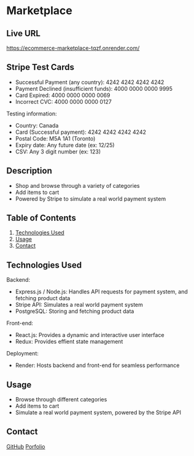 # Marketplace

## Live URL
https://ecommerce-marketplace-tqzf.onrender.com/


## Stripe Test Cards
- Successful Payment (any country): 4242 4242 4242 4242
- Payment Declined (insufficient funds): 4000 0000 0000 9995
- Card Expired: 4000 0000 0000 0069
- Incorrect CVC: 4000 0000 0000 0127

Testing information: 
- Country: Canada
- Card (Successful payment): 4242 4242 4242 4242
- Postal Code: M5A 1A1 (Toronto)
- Expiry date: Any future date (ex: 12/25)
- CSV: Any 3 digit number (ex: 123)



## Description

- Shop and browse through a variety of categories
- Add items to cart
- Powered by Stripe to simulate a real world payment system


## Table of Contents
1. [Technologies Used](#technologies-used)
2. [Usage](#usage)
3. [Contact](#contact)

## Technologies Used

Backend: 
- Express.js / Node.js: Handles API requests for payment system, and fetching product data
- Stripe API: Simulates a real world payment system
- PostgreSQL: Storing and fetching product data

Front-end: 
- React.js: Provides a dynamic and interactive user interface
- Redux: Provides effient state management

Deployment: 
- Render: Hosts backend and front-end for seamless performance


## Usage

- Browse through different categories
- Add items to cart
- Simulate a real world payment system, powered by the Stripe API

## Contact
[GitHub](https://github.com/Ryan3389)
[Porfolio](https://ryancuthbert.netlify.app/)